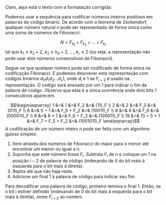 Claro, aqui está o texto com a formatação corrigida:

Podemos usar a sequência para codificar números inteiros positivos em palavras de código binário. De acordo com o teorema de Zeckendorf, qualquer número natural $n$ pode ser representado de forma única como uma soma de números de Fibonacci:

$$N = F_{k_1} + F_{k_2} + \ldots + F_{k_r}$$
tal que $k_1 \ge k_2 + 2,\ k_2 \ge k_3 + 2,\ \ldots,\ k_r \ge 2$ (ou seja: a representação não pode usar dois números consecutivos de Fibonacci).

Segue-se que qualquer número pode ser codificado de forma única na codificação Fibonacci. E podemos descrever esta representação com códigos binários $d_0 d_1 d_2 \dots d_s 1$, onde $d_i$ é $1$ se $F_{i+2}$ é usado na representação. O código será anexado por um $1$ para indicar o fim da palavra de código. Observe que esta é a única ocorrência onde dois bits 1 consecutivos aparecem.

$$\begin{eqnarray} 1 &=& 1 &=& F_2 &=& (11)_F \\ 2 &=& 2 &=& F_3 &=& (011)_F \\ 6 &=& 5 + 1 &=& F_5 + F_2 &=& (10011)_F \\ 8 &=& 8 &=& F_6 &=& (000011)_F \\ 9 &=& 8 + 1 &=& F_6 + F_2 &=& (100011)_F \\ 19 &=& 13 + 5 + 1 &=& F_7 + F_5 + F_2 &=& (1001011)_F \end{eqnarray}$$
A codificação de um número inteiro $n$ pode ser feita com um algoritmo guloso simples:

1. Itere através dos números de Fibonacci do maior para o menor até encontrar um menor ou igual a $n$.
2. Suponha que este número fosse $F_i$. Subtraia $F_i$ de $n$ e coloque um $1$ na posição $i-2$ da palavra de código (indexando de 0 do bit mais à esquerda para o bit mais à direita).
3. Repita até que não haja resto.
4. Adicione um final $1$ à palavra de código para indicar seu fim.

Para decodificar uma palavra de código, primeiro remova o final $1$. Então, se o bit $i$ estiver definido (indexando de 0 do bit mais à esquerda para o bit mais à direita), some $F_{i+2}$ ao número.